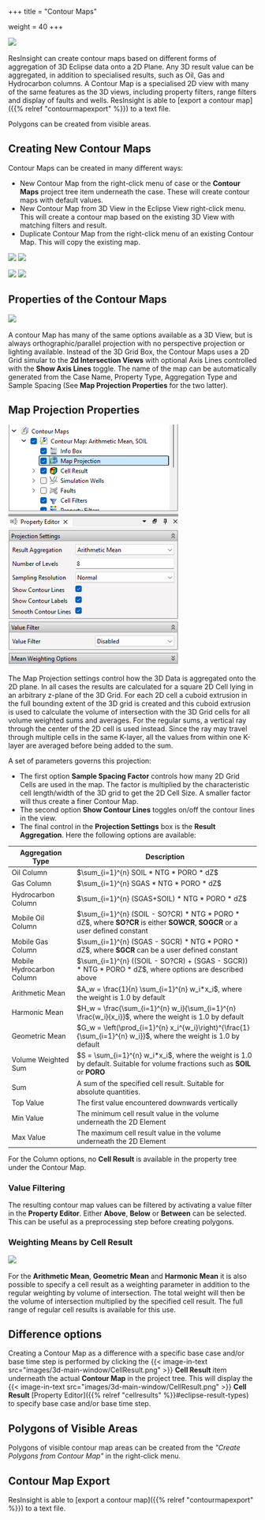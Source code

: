 +++
title = "Contour Maps"

weight = 40
+++

![](/images/3d-main-window/ContourMaps.png)

ResInsight can create contour maps based on different forms of aggregation of 3D Eclipse data onto a 2D Plane. Any 3D result value can be aggregated, in addition to specialised results, such as Oil, Gas and Hydrocarbon columns. A Contour Map is a specialised 2D view with many of the same features as the 3D views, including property filters, range filters and display of faults and wells. 
ResInsight is able to [export a contour map]({{% relref "contourmapexport" %}}) to a text file. 

Polygons can be created from visible areas.

## Creating New Contour Maps

Contour Maps can be created in many different ways:

- New Contour Map from the right-click menu of case or the **Contour Maps** project tree item underneath the case. These will create contour maps with default values.
- New Contour Map from 3D View in the Eclipse View right-click menu. This will create a contour map based on the existing 3D View with matching filters and result.
- Duplicate Contour Map from the right-click menu of an existing Contour Map. This will copy the existing map.

![](/images/3d-main-window/NewContourMapFromCase.png) ![](/images/3d-main-window/NewContourMapFromFolder.png)

![](/images/3d-main-window/NewContourMapFromView.png) ![](/images/3d-main-window/NewContourMapFromExisting.png)

## Properties of the Contour Maps

![](/images/3d-main-window/ContourMapViewProperties.png)

A contour Map has many of the same options available as a 3D View, but is always orthographic/parallel projection with no perspective projection or lighting available. Instead of the 3D Grid Box, the Contour Maps uses a 2D Grid simular to the **2d Intersection Views** with optional Axis Lines controlled with the **Show Axis Lines** toggle. The name of the map can be automatically generated from the Case Name, Property Type, Aggregation Type and Sample Spacing (See **Map Projection Properties** for the two latter).

 
## Map Projection Properties

![](/images/3d-main-window/ContourMapProjectionProperties.png)

The Map Projection settings control how the 3D Data is aggregated onto the 2D plane. In all cases the results are calculated for a square 2D Cell lying in an arbitrary z-plane of the 3D Grid. For each 2D cell a cuboid extrusion in the full bounding extent of the 3D grid is created and this cuboid extrusion is used to calculate the volume of intersection with the 3D Grid cells for all volume weighted sums and averages. For the regular sums, a vertical ray through the center of the 2D cell is used instead. Since the ray may travel through multiple cells in the same K-layer, all the values from within one K-layer are averaged before being added to the sum.

A set of parameters governs this projection:

- The first option **Sample Spacing Factor** controls how many 2D Grid Cells are used in the map. The factor is multiplied by the characteristic cell length/width of the 3D grid to get the 2D Cell Size. A smaller factor will thus create a finer Contour Map. 
- The second option **Show Contour Lines** toggles on/off the contour lines in the view.
- The final control in the **Projection Settings** box is the **Result Aggregation**. Here the following options are available:

Aggregation Type     | Description                     
---------------------|-------------------------------------------------------------------------------------------------------
Oil Column           | $\sum_{i=1}^{n} SOIL * NTG * PORO * dZ$
Gas Column           | $\sum_{i=1}^{n} SGAS * NTG * PORO * dZ$
Hydrocarbon Column   | $\sum_{i=1}^{n} (SGAS+SOIL) * NTG * PORO * dZ$
Mobile Oil Column    | $\sum_{i=1}^{n} (SOIL - SO?CR) * NTG * PORO * dZ$, where **SO?CR** is either **SOWCR**, **SOGCR** or a user defined constant
Mobile Gas Column    | $\sum_{i=1}^{n} (SGAS - SGCR) * NTG * PORO * dZ$, where **SGCR** can be a user defined constant
Mobile Hydrocarbon Column   | $\sum_{i=1}^{n} ((SOIL - SO?CR) + (SGAS - SGCR)) * NTG * PORO * dZ$, where options are described above
Arithmetic Mean      | $A_w = \frac{1}{n} \sum_{i=1}^{n} w_i*x_i$, where the weight is 1.0 by default
Harmonic Mean        | $H_w = \frac{\sum_{i=1}^{n} w_i}{\sum_{i=1}^{n} \frac{w_i}{x_i}}$, where the weight is 1.0 by default
Geometric Mean       | $G_w = \left(\prod_{i=1}^{n} x_i^{w_i}\right)^{\frac{1}{\sum_{i=1}^{n} w_i}}$, where the weight is 1.0 by default
Volume Weighted Sum  | $S = \sum_{i=1}^{n} w_i*x_i$, where the weight is 1.0 by default. Suitable for volume fractions such as **SOIL** or **PORO**
Sum                  | A sum of the specified cell result. Suitable for absolute quantities.
Top Value            | The first value encountered downwards vertically
Min Value            | The minimum cell result value in the volume underneath the 2D Element
Max Value            | The maximum cell result value in the volume underneath the 2D Element

For the Column options, no **Cell Result** is available in the property tree under the Contour Map.

### Value Filtering

The resulting contour map values can be filtered by activating a value filter in the **Property Editor**. Either **Above**, **Below** or **Between** can be selected. This can be useful as a preprocessing step before creating polygons.

### Weighting Means by Cell Result

![](/images/3d-main-window/ContourMapProjectionWeights.png)

For the **Arithmetic Mean**, **Geometric Mean** and **Harmonic Mean** it is also possible to specify a cell result as a weighting parameter in addition to the regular weighting by volume of intersection. The total weight will then be the volume of intersection multiplied by the specified cell result. The full range of regular cell results is available for this use.

## Difference options

Creating a Contour Map as a difference with a specific base case and/or base time step is performed by clicking the 
{{< image-in-text src="images/3d-main-window/CellResult.png" >}} **Cell Result** item
underneath the actual **Contour Map** in the project tree. This will display the {{< image-in-text src="images/3d-main-window/CellResult.png" >}} **Cell Result** [Property Editor]({{% relref "cellresults" %}}#eclipse-result-types) to specify base case and/or base time step.

## Polygons of Visible Areas

Polygons of visible contour map areas can be created from the *"Create Polygons from Contour Map"* in the right-click menu.

## Contour Map Export

ResInsight is able to [export a contour map]({{% relref "contourmapexport" %}}) to a text file. 
